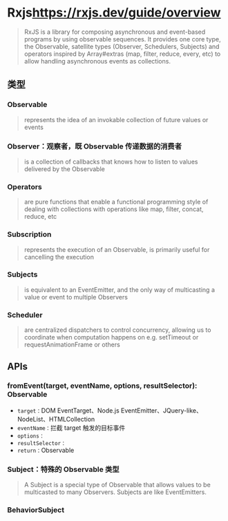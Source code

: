 # Rxjs<https://rxjs.dev/guide/overview>

> RxJS is a library for composing asynchronous and event-based programs by using observable sequences. It provides one core type, the Observable, satellite types (Observer, Schedulers, Subjects) and operators inspired by Array#extras (map, filter, reduce, every, etc) to allow handling asynchronous events as collections.

## 类型

### Observable

> represents the idea of an invokable collection of future values or events

### Observer：观察者，既 Observable 传递数据的消费者

> is a collection of callbacks that knows how to listen to values delivered by the Observable

### Operators

> are pure functions that enable a functional programming style of dealing with collections with operations like map, filter, concat, reduce, etc

### Subscription

> represents the execution of an Observable, is primarily useful for cancelling the execution

### Subjects

> is equivalent to an EventEmitter, and the only way of multicasting a value or event to multiple Observers

### Scheduler

> are centralized dispatchers to control concurrency, allowing us to coordinate when computation happens on e.g. setTimeout or requestAnimationFrame or others

## APIs

### fromEvent(target, eventName, options, resultSelector): Observable

- `target：`DOM EventTarget、Node.js EventEmitter、JQuery-like、NodeList、HTMLCollection
- `eventName：`拦截 target 触发的目标事件
- `options：`
- `resultSelector：`
- `return：`Observable

### Subject：特殊的 Observable 类型

> A Subject is a special type of Observable that allows values to be multicasted to many Observers. Subjects are like EventEmitters.

### BehaviorSubject
